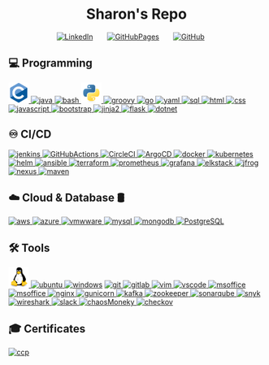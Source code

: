 <h1 align="center">Sharon's Repo</h3>

<!-- Social icons section -->
<p align="center">
  <a href="https://www.linkedin.com/in/sharon-burshtein-53146b187/"><img width="32px" alt="LinkedIn" title="LinkedIn" src="https://i.imgur.com/yRpa1dQ.png"/></a>
  &#8287;&#8287;&#8287;&#8287;&#8287;
  <a href="https://sharon088.github.io/"><img width="35px" alt="GitHubPages" title="GitHub-Pages" src="https://cdn-icons-png.freepik.com/512/8063/8063171.png"/></a>
  &#8287;&#8287;&#8287;&#8287;&#8287;
  <a href="https://github.com/sharon088"><img width="35px" alt="GitHub" title="GitHub" src="https://upload.wikimedia.org/wikipedia/commons/thumb/a/ae/Github-desktop-logo-symbol.svg/1024px-Github-desktop-logo-symbol.svg.png"/></a>
  &#8287;&#8287;&#8287;&#8287;&#8287;
</p>


## 💻 Programming
<a href="https://www.cprogramming.com" target="_blank" rel="noreferrer"> <img src="https://raw.githubusercontent.com/devicons/devicon/master/icons/c/c-original.svg" alt="c" width="40" height="40"/> </a>
<a href="https://www.java.com/en" target="_blank" rel="noreferrer"> <img src="https://upload.wikimedia.org/wikipedia/en/thumb/3/30/Java_programming_language_logo.svg/800px-Java_programming_language_logo.svg.png" alt="java" width="40" height="40"/> </a>
<a href="https://www.gnu.org/software/bash" target="_blank" rel="noreferrer"> <img src="https://i0.wp.com/cachecrew.com/blog/wp-content/uploads/2023/03/kisspng-bash-shell-script-command-line-interface-z-shell-5b3df572212d73.0687702015307871861359.png?fit=528%2C528&ssl=1" alt="bash" width="40" height="40"/> </a>
<a href="https://www.python.org" target="_blank" rel="noreferrer"> <img src="https://raw.githubusercontent.com/devicons/devicon/master/icons/python/python-original.svg" alt="python" width="40" height="40"/> </a>
<a href="https://groovy-lang.org" target="_blank" rel="noreferrer"> <img src="https://upload.wikimedia.org/wikipedia/commons/thumb/3/36/Groovy-logo.svg/800px-Groovy-logo.svg.png" alt="groovy" width="40" height="40"/> </a>
<a href="https://go.dev/" target="_blank" rel="noreferrer"> <img src="https://miro.medium.com/v2/resize:fit:600/1*i2skbfmDsHayHhqPfwt6pA.png" alt="go" width="40" height="40"/> </a>
<a href="https://yaml.org" target="_blank" rel="noreferrer"> <img src="https://cdn-icons-png.flaticon.com/256/9749/9749063.png" alt="yaml" width="40" height="40"/> </a>
<a href="https://www.mysql.com" target="_blank" rel="noreferrer"> <img src="https://cdn.freelogovectors.net/svg12/azure_sql_database_logo_freelogovectors.net.svg" alt="sql" width="40" height="40"/> </a>
<a href="https://html.spec.whatwg.org" target="_blank" rel="noreferrer"> <img src="https://cdn.iconscout.com/icon/free/png-256/free-html-5-logo-icon-download-in-svg-png-gif-file-formats--programming-langugae-language-pack-logos-icons-1175208.png?f=webp&w=256" alt="html" width="40" height="40"/> </a>
<a href="https://www.w3.org/TR/CSS/#css" target="_blank" rel="noreferrer"> <img src="https://cdn.worldvectorlogo.com/logos/css-3.svg" alt="css" width="40" height="40"/> </a>
<a href="https://ecma-international.org/publications-and-standards/standards/ecma-262/" target="_blank" rel="noreferrer"> <img src="https://play-lh.googleusercontent.com/rfWOJQVBHoAZ_B43v0ySFlLmJBLtksVGAxGaFRh2ex4nOmNQ86qzG4sYWV63IKrXlvI" alt="javascript" width="40" height="40"/> </a>
<a href="https://getbootstrap.com/" target="_blank" rel="noreferrer"> <img src="https://upload.wikimedia.org/wikipedia/commons/thumb/b/b2/Bootstrap_logo.svg/1200px-Bootstrap_logo.svg.png" alt="bootstrap" width="40" height="40"/> </a>
<a href="https://jinja.palletsprojects.com/en/stable/" target="_blank" rel="noreferrer"> <img src="https://w.wol.ph/wp-content/uploads/2014/01/jinja2.png" alt="jinja2" width="40" height="40"/> </a>
<a href="https://flask.palletsprojects.com/" target="_blank" rel="noreferrer"> <img src="https://img.icons8.com/?size=128&id=ewGOClUtmFX4&format=png" alt="flask" width="40" height="40"/> </a>
<a href="https://dotnet.microsoft.com/en-us/" target="_blank" rel="noreferrer"> <img src="https://static-00.iconduck.com/assets.00/dotnet-icon-2048x2048-6nj1im30.png" alt="dotnet" width="40" height="40"/> </a>

## ♾️ CI/CD
<a href="https://www.jenkins.io" target="_blank" rel="noreferrer"> <img src="https://www.vectorlogo.zone/logos/jenkins/jenkins-icon.svg" alt="jenkins" width="40" height="40"/> </a>
<a href="https://github.com/features/actions" target="_blank" rel="noreferrer"> <img src="https://miro.medium.com/v2/resize:fit:400/1*txwKGJOoQ2W0ka_9htbu0Q.png" alt="GitHubActions" width="40" height="40"/> </a>
<a href="https://circleci.com/" target="_blank" rel="noreferrer"> <img src="https://static-00.iconduck.com/assets.00/file-type-circleci-icon-252x256-0nzrwpuu.png" alt="CircleCI" width="40" height="40"/> </a>
<a href="https://argoproj.github.io/cd/" target="_blank" rel="noreferrer"> <img src="https://metakube.com/content/images/2023/02/argo-icon-color.png" alt="ArgoCD" width="40" height="40"/> </a>
<a href="https://www.docker.com/" target="_blank" rel="noreferrer"> <img src="https://miro.medium.com/v2/resize:fit:601/0*1XzkA-KeQkc2ugix.png" alt="docker" width="50" height="40"/> </a>
<a href="https://kubernetes.io" target="_blank" rel="noreferrer"> <img src="https://www.vectorlogo.zone/logos/kubernetes/kubernetes-icon.svg" alt="kubernetes" width="40" height="40"/> </a>
<a href="https://helm.sh/" target="_blank" rel="noreferrer"> <img src="https://miro.medium.com/v2/resize:fit:303/1*nViWw5hFgS7l3vu1RkO3YA.png" alt="helm" width="40" height="40"/> </a>
<a href="https://www.ansible.com/" target="_blank" rel="noreferrer"> <img src="https://static-00.iconduck.com/assets.00/file-type-ansible-icon-256x256-ubp9wpth.png" alt="ansible" width="40" height="40"/> </a>
<a href="https://www.terraform.io/" target="_blank" rel="noreferrer"> <img src="https://static-00.iconduck.com/assets.00/terraform-icon-1803x2048-hodrzd3t.png" alt="terraform" width="40" height="40"/> </a>
<a href="https://prometheus.io/" target="_blank" rel="noreferrer"> <img src="https://static-00.iconduck.com/assets.00/prometheus-icon-511x512-1vmxbcxr.png" alt="prometheus" width="40" height="40"/> </a>
<a href="https://grafana.com/" target="_blank" rel="noreferrer"> <img src="https://upload.wikimedia.org/wikipedia/commons/3/3b/Grafana_icon.svg" alt="grafana" width="40" height="40"/> </a>
<a href="https://www.elastic.co/" target="_blank" rel="noreferrer"> <img src="https://global.discourse-cdn.com/uipath/optimized/3X/5/4/5461df8fd2fe783981b0180332821184b729980e_2_500x500.png" alt="elkstack" width="40" height="40"/> </a>
<a href="https://jfrog.com/" target="_blank" rel="noreferrer"> <img src="https://store-images.s-microsoft.com/image/apps.3514.bbb1f9f4-3059-4d4e-b1b0-d8d71eb78110.560d9849-ba87-4cdc-85fd-d5d2c182b58d.ef1a1c8b-a55c-455b-860c-54aa765c94d1.png" alt="jfrog" width="40" height="40"/> </a>
<a href="https://help.sonatype.com/en/sonatype-nexus-repository.html" target="_blank" rel="noreferrer"> <img src="https://miro.medium.com/v2/resize:fit:256/1*2b4k1_SmKkNRgqZV-NMFQg.png" alt="nexus" width="40" height="40"/> </a>
<a href="https://maven.apache.org/" target="_blank" rel="noreferrer"> <img src="https://www.zeespire.com/assets/images/posts/0013/maven.png" alt="maven" width="40" height="40"/> </a>

## ☁️ Cloud & Database 🛢️
<a href="https://aws.amazon.com" target="_blank" rel="noreferrer"> <img src="https://www.steerbridge.com/hs-fs/hubfs/Assets_2023/aws%20white%20transparent.png?width=400&height=259&name=aws%20white%20transparent.png" alt="aws" width="40" height="40"/> </a>
<a href="https://azure.microsoft.com/en-us" target="_blank" rel="noreferrer"> <img src="https://upload.wikimedia.org/wikipedia/commons/thumb/f/fa/Microsoft_Azure.svg/1200px-Microsoft_Azure.svg.png" alt="azure" width="40" height="40"/> </a>
<a href="https://www.vmware.com/" target="_blank" rel="noreferrer"> <img src="https://www.cloudcomputing-news.net/wp-content/uploads/2022/02/vmware-logo.png" alt="vmwware" width="40" height="40"/> </a>
<a href="https://www.mysql.com" target="_blank" rel="noreferrer"> <img src="https://cdn.clever-cloud.com/uploads/2023/03/mysql.svg" alt="mysql" width="40" height="40"/> </a>
<a href="https://www.mongodb.com" target="_blank" rel="noreferrer"> <img src="https://miro.medium.com/v2/resize:fit:512/1*doAg1_fMQKWFoub-6gwUiQ.png" alt="mongodb" width="40" height="40"/> </a>
<a href="https://www.postgresql.org/" target="_blank" rel="noreferrer"> <img src="https://upload.wikimedia.org/wikipedia/commons/thumb/2/29/Postgresql_elephant.svg/800px-Postgresql_elephant.svg.png" alt="PostgreSQL" width="40" height="40"/> </a>

## 🛠️ Tools
<a href="https://www.linux.org" target="_blank" rel="noreferrer"> <img src="https://raw.githubusercontent.com/devicons/devicon/master/icons/linux/linux-original.svg" alt="linux" width="40" height="40"/> </a>
<a href="https://ubuntu.com" target="_blank" rel="noreferrer"> <img src="https://cp.beget.com/shared/n1byxn-jiJ9JcOXKDHTsER-FivGDMS94/ubuntu.png" alt="ubuntu" width="40" height="40"/> </a>
<a href="https://www.microsoft.com/en-us/windows" target="_blank" rel="noreferrer"><img src="https://upload.wikimedia.org/wikipedia/commons/thumb/5/5f/Windows_logo_-_2012.svg/1024px-Windows_logo_-_2012.svg.png" alt="windows" width="40" height="40"/></a>
<a href="https://git-scm.com/" target="_blank" rel="noreferrer"> <img src="https://www.vectorlogo.zone/logos/git-scm/git-scm-icon.svg" alt="git" width="40" height="40"/> </a>
<a href="https://about.gitlab.com" target="_blank" rel="noreferrer"> <img src="https://www.cloudservices.store/site/wp-content/uploads/2020/10/logo-extra-whitespace.png" alt="gitlab" width="40" height="40"/> </a>
<a href="https://www.vim.org" target="_blank" rel="noreferrer"> <img src="https://upload.wikimedia.org/wikipedia/commons/9/9f/Vimlogo.svg" alt="vim" width="40" height="40"/> </a>
<a href="https://code.visualstudio.com" target="_blank" rel="noreferrer"> <img src="https://i0.wp.com/teech.com.br/wp-content/uploads/2020/01/VsCode.png?fit=512%2C512" alt="vscode" width="40" height="40"/> </a>
<a href="https://www.office.com" target="_blank" rel="noreferrer"> <img src="https://iconape.com/wp-content/png_logo_vector/microsoft-office-logo-2019-present.png" alt="msoffice" width="40" height="40"/> </a>
<a href="https://www.office.com" target="_blank" rel="noreferrer"> <img src="https://www.nexustek.com/wp-content/uploads/2024/08/Microsoft_365_2022.svg.png" alt="msoffice" width="40" height="40"/> </a>
<a href="https://nginx.org/en/" target="_blank" rel="noreferrer"> <img src="https://cdn.iconscout.com/icon/free/png-512/free-nginx-logo-icon-download-in-svg-png-gif-file-formats--technology-social-media-company-brand-vol-5-pack-logos-icons-2945048.png?f=webp&w=256" alt="nginx" width="40" height="40"/> </a>
<a href="https://gunicorn.org/" target="_blank" rel="noreferrer"> <img src="https://static-00.iconduck.com/assets.00/gunicorn-icon-2048x1245-14wjcllu.png" alt="gunicorn" width="40" height="40"/> </a>
<a href="https://kafka.apache.org/" target="_blank" rel="noreferrer"> <img src="https://www.sentinelone.com/wp-content/uploads/2019/07/19130737/Kafka_use_cases_indicated_by_Kafka_logo_with_Scalyr_colors.png" alt="kafka" width="40" height="40"/> </a>
<a href="https://zookeeper.apache.org/" target="_blank" rel="noreferrer"> <img src="https://dezyre.gumlet.io/files.dezyre.com/images/Tutorials/zookeeper_logo.png?w=360&dpr=2.6" alt="zookeeper" width="40" height="40"/> </a>
<a href="https://www.sonarsource.com/" target="_blank" rel="noreferrer"> <img src="https://cdn.worldvectorlogo.com/logos/sonarqube-1.svg" alt="sonarqube" width="40" height="40"/> </a>
<a href="https://snyk.io" target="_blank" rel="noreferrer"> <img src="https://cdnlogo.com/logos/s/52/snyk.svg" alt="snyk" width="40" height="40"/> </a>
<a href="https://www.wireshark.org/" target="_blank" rel="noreferrer"> <img src="https://upload.wikimedia.org/wikipedia/commons/thumb/c/c6/Wireshark_icon_new.png/480px-Wireshark_icon_new.png" alt="wireshark" width="40" height="40"/> </a>
<a href="https://slack.com" target="_blank" rel="noreferrer"> <img src="https://www.steel-eye.com/hubfs/Slack%20Logo.png" alt="slack" width="40" height="40"/> </a>
<a href="https://netflix.github.io/chaosmonkey/" target="_blank" rel="noreferrer"> <img src="https://netflix.github.io/chaosmonkey/logo.png" alt="chaosMoneky" width="40" height="40"/> </a>
<a href="https://www.checkov.io/" target="_blank" rel="noreferrer"> <img src="https://miro.medium.com/v2/resize:fit:861/1*pCFbZ09LlUJpQdR21nnH0Q.png" alt="checkov" width="40" height="40"/> </a>

## 🎓 Certificates
<a href="https://www.credly.com/badges/5ba28cec-9a63-486d-b1ad-e66a61830aab/linked_in_profile" target="_blank" rel="noreferrer"> <img src="https://d1.awsstatic.com/training-and-certification/certification-badges/AWS-Certified-Cloud-Practitioner_badge.634f8a21af2e0e956ed8905a72366146ba22b74c.png" alt="ccp" width="100" height="100"/> </a>
